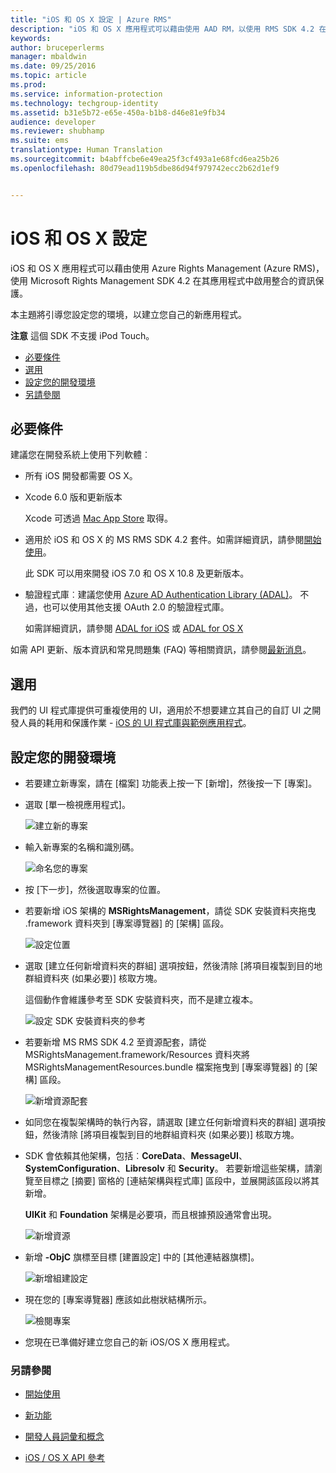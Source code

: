 ```yaml
---
title: "iOS 和 OS X 設定 | Azure RMS"
description: "iOS 和 OS X 應用程式可以藉由使用 AAD RM，以使用 RMS SDK 4.2 在其應用程式中啟用整合的資訊保護。"
keywords: 
author: bruceperlerms
manager: mbaldwin
ms.date: 09/25/2016
ms.topic: article
ms.prod: 
ms.service: information-protection
ms.technology: techgroup-identity
ms.assetid: b31e5b72-e65e-450a-b1b8-d46e81e9fb34
audience: developer
ms.reviewer: shubhamp
ms.suite: ems
translationtype: Human Translation
ms.sourcegitcommit: b4abffcbe6e49ea25f3cf493a1e68fcd6ea25b26
ms.openlocfilehash: 80d79ead119b5dbe86d94f979742ecc2b62d1ef9


---
```


# iOS 和 OS X 設定

iOS 和 OS X 應用程式可以藉由使用 Azure Rights Management (Azure RMS)，使用 Microsoft Rights Management SDK 4.2 在其應用程式中啟用整合的資訊保護。

本主題將引導您設定您的環境，以建立您自己的新應用程式。

**注意**  這個 SDK 不支援 iPod Touch。


-   [必要條件](#prerequisites)
-   [選用](#optional)
-   [設定您的開發環境](#configuring-your-development-environment)
-   [另請參閱](#see-also)

## 必要條件

建議您在開發系統上使用下列軟體︰

-   所有 iOS 開發都需要 OS X。
-   Xcode 6.0 版和更新版本

    Xcode 可透過 [Mac App Store](https://developer.apple.com/technologies/mac/) 取得。

-   適用於 iOS 和 OS X 的 MS RMS SDK 4.2 套件。如需詳細資訊，請參閱[開始使用](get-started.md)。

    此 SDK 可以用來開發 iOS 7.0 和 OS X 10.8 及更新版本。

-   驗證程式庫︰建議您使用 [Azure AD Authentication Library (ADAL)](https://msdn.microsoft.com/library/jj573266.aspx)。 不過，也可以使用其他支援 OAuth 2.0 的驗證程式庫。

    如需詳細資訊，請參閱 [ADAL for iOS](https://github.com/MSOpenTech/azure-activedirectory-library-for-ios) 或 [ADAL for OS X](https://github.com/MSOpenTech/azure-activedirectory-library-for-ios/tree/OSXUniversal)

如需 API 更新、版本資訊和常見問題集 (FAQ) 等相關資訊，請參閱[最新消息](release-notes.md)。

## 選用

我們的 UI 程式庫提供可重複使用的 UI，適用於不想要建立其自己的自訂 UI 之開發人員的耗用和保護作業 - [iOS 的 UI 程式庫與範例應用程式](https://github.com/AzureAD/rms-sdk-ui-for-ios)。

## 設定您的開發環境

-   若要建立新專案，請在 [檔案] 功能表上按一下 [新增]，然後按一下 [專案]。
-   選取 [單一檢視應用程式]。

    ![建立新的專案](../media/iOS-Project.png)

-   輸入新專案的名稱和識別碼。

    ![命名您的專案](../media/iOS-project-options.png)

-   按 [下一步]，然後選取專案的位置。
-   若要新增 iOS 架構的 **MSRightsManagement**，請從 SDK 安裝資料夾拖曳 .framework 資料夾到 [專案導覽器] 的 [架構] 區段。

    ![設定位置](../media/ios-add-dependencies-01a.png)

-   選取 [建立任何新增資料夾的群組] 選項按鈕，然後清除 [將項目複製到目的地群組資料夾 (如果必要)] 核取方塊。

    這個動作會維護參考至 SDK 安裝資料夾，而不是建立複本。

    ![設定 SDK 安裝資料夾的參考](../media/iOS-create-groups.png)

-   若要新增 MS RMS SDK 4.2 至資源配套，請從 MSRightsManagement.framework/Resources 資料夾將 MSRightsManagementResources.bundle 檔案拖曳到 [專案導覽器] 的 [架構] 區段。

    ![新增資源配套](../media/iOS-add-resource-bundle-02a.png)

-   如同您在複製架構時的執行內容，請選取 [建立任何新增資料夾的群組] 選項按鈕，然後清除 [將項目複製到目的地群組資料夾 (如果必要)] 核取方塊。
-   SDK 會依賴其他架構，包括︰**CoreData**、**MessageUI**、**SystemConfiguration**、**Libresolv** 和 **Security**。 若要新增這些架構，請瀏覽至目標之 [摘要] 窗格的 [連結架構與程式庫] 區段中，並展開該區段以將其新增。

    **UIKit** 和 **Foundation** 架構是必要項，而且根據預設通常會出現。

    ![新增資源](../media/iOS-add-libraries.png)

-   新增 **-ObjC** 旗標至目標 [建置設定] 中的 [其他連結器旗標]。

    ![新增組建設定](../media/iOS-linker-flags.png)

-   現在您的 [專案導覽器] 應該如此樹狀結構所示。

    ![檢閱專案](../media/iOS-verify-setup-01a.png)

-   您現在已準備好建立您自己的新 iOS/OS X 應用程式。

### 另請參閱

* [開始使用](get-started.md)

* [新功能](release-notes.md)

* [開發人員詞彙和概念](core-concepts.md)

* [iOS / OS X API 參考](/information-protection/sdk/4.2/api/ios/ios)

 

 






<!--HONumber=Oct16_HO1-->


